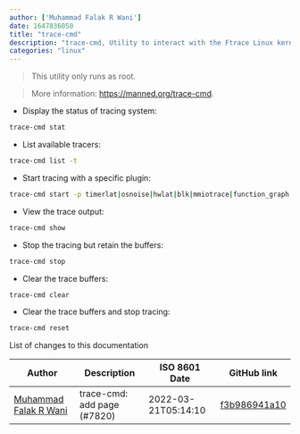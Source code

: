 ```yaml
---
author: ['Muhammad Falak R Wani']
date: 1647836050
title: "trace-cmd"
description: "trace-cmd, Utility to interact with the Ftrace Linux kernel internal tracer."
categories: "linux"
---
```

> This utility only runs as root.

> More information: <https://manned.org/trace-cmd>.

- Display the status of tracing system:

```bash
trace-cmd stat
```

- List available tracers:

```bash
trace-cmd list -t
```

- Start tracing with a specific plugin:

```bash
trace-cmd start -p timerlat|osnoise|hwlat|blk|mmiotrace|function_graph|wakeup_dl|wakeup_rt|wakeup|function|nop
```

- View the trace output:

```bash
trace-cmd show
```

- Stop the tracing but retain the buffers:

```bash
trace-cmd stop
```

- Clear the trace buffers:

```bash
trace-cmd clear
```

- Clear the trace buffers and stop tracing:

```bash
trace-cmd reset
```
List of changes to this documentation


Author | Description | ISO 8601 Date | GitHub link
------|-----|-----|-----
[Muhammad Falak R Wani](mailto:falakreyaz@gmail.com) | trace-cmd: add page (#7820) | 2022-03-21T05:14:10 | [f3b986941a10](https://github.com/tldr-pages/tldr/commit/f3b986941a10a45809f21225f541267cd12ee555)

